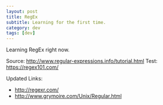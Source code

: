 ```yaml
---
layout: post
title: RegEx
subtitle: Learning for the first time.
category: dev
tags: [dev]
---
```


Learning RegEx right now.

Source: http://www.regular-expressions.info/tutorial.html
Test: https://regex101.com/


Updated Links:
- http://regexr.com/
- http://www.grymoire.com/Unix/Regular.html
